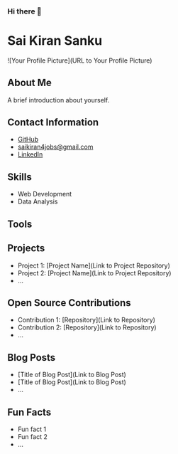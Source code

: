 ### Hi there 👋

<!--
**Sai-Kiran-Sanku/sai-kiran-sanku** is a ✨ _special_ ✨ repository because its `README.md` (this file) appears on your GitHub profile.

Here are some ideas to get you started:

- 🔭 I’m currently working on ...
- 🌱 I’m currently learning ...
- 👯 I’m looking to collaborate on ...
- 🤔 I’m looking for help with ...
- 💬 Ask me about ...
- 📫 How to reach me: ...
- 😄 Pronouns: ...
- ⚡ Fun fact: ...
-->

# Sai Kiran Sanku

![Your Profile Picture](URL to Your Profile Picture)

## About Me

A brief introduction about yourself.

## Contact Information

- [GitHub](https://github.com/sai-kiran-sanku)
- saikiran4jobs@gmail.com
- [LinkedIn](https://www.linkedin.com/in/sai-kiran-sanku/)

## Skills

- Web Development
- Data Analysis
## Tools

## Projects

- Project 1: [Project Name](Link to Project Repository)
- Project 2: [Project Name](Link to Project Repository)
- ...

## Open Source Contributions

- Contribution 1: [Repository](Link to Repository)
- Contribution 2: [Repository](Link to Repository)
- ...

## Blog Posts

- [Title of Blog Post](Link to Blog Post)
- [Title of Blog Post](Link to Blog Post)
- ...

## Fun Facts

- Fun fact 1
- Fun fact 2
- ...
